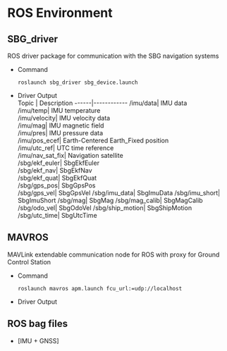 # ROS Environment
## SBG_driver
ROS driver package for communication with the SBG navigation systems
- Command
  ```
  roslaunch sbg_driver sbg_device.launch
  ```
- Driver Output  
    Topic | Description
    ------|------------
    /imu/data| IMU data  
    /imu/temp| IMU temperature  
    /imu/velocity| IMU velocity data  
    /imu/mag| IMU magnetic field  
    /imu/pres| IMU pressure data  
    /imu/pos_ecef| Earth-Centered Earth_Fixed position  
    /imu/utc_ref| UTC time reference  
    /imu/nav_sat_fix| Navigation satellite  
    /sbg/ekf_euler| SbgEkfEuler  
    /sbg/ekf_nav| SbgEkfNav  
    /sbg/ekf_quat| SbgEkfQuat  
    /sbg/gps_pos| SbgGpsPos  
    /sbg/gps_vel| SbgGpsVel
    /sbg/imu_data| SbgImuData
    /sbg/imu_short| SbgImuShort
    /sbg/mag| SbgMag
    /sbg/mag_calib| SbgMagCalib
    /sbg/odo_vel| SbgOdoVel
    /sbg/ship_motion| SbgShipMotion
    /sbg/utc_time| SbgUtcTime
## MAVROS
MAVLink extendable communication node for ROS with proxy for Ground Control Station
- Command
  ```
  roslaunch mavros apm.launch fcu_url:=udp://localhost
  ```
- Driver Output 

## ROS bag files
- [IMU + GNSS]
